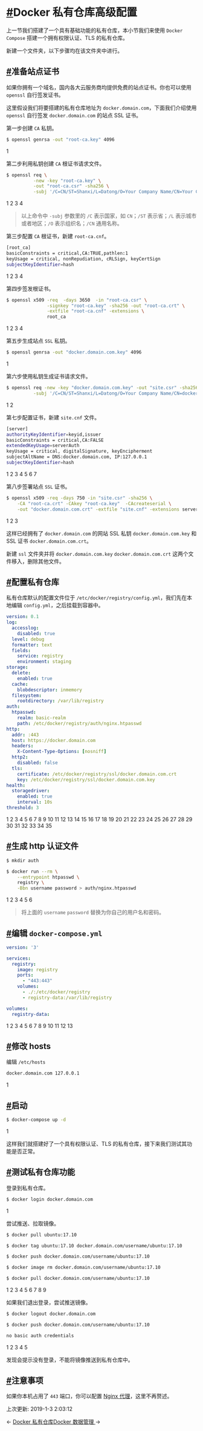 # [#](https://funtl.com/zh/docs-docker/Docker-私有仓库高级配置.html#docker-私有仓库高级配置)Docker 私有仓库高级配置

上一节我们搭建了一个具有基础功能的私有仓库，本小节我们来使用 `Docker Compose` 搭建一个拥有权限认证、TLS 的私有仓库。

新建一个文件夹，以下步骤均在该文件夹中进行。

## [#](https://funtl.com/zh/docs-docker/Docker-私有仓库高级配置.html#准备站点证书)准备站点证书

如果你拥有一个域名，国内各大云服务商均提供免费的站点证书。你也可以使用 `openssl` 自行签发证书。

这里假设我们将要搭建的私有仓库地址为 `docker.domain.com`，下面我们介绍使用 `openssl` 自行签发 `docker.domain.com` 的站点 SSL 证书。

第一步创建 `CA` 私钥。

```bash
$ openssl genrsa -out "root-ca.key" 4096
```

1

第二步利用私钥创建 `CA` 根证书请求文件。

```bash
$ openssl req \
          -new -key "root-ca.key" \
          -out "root-ca.csr" -sha256 \
          -subj '/C=CN/ST=Shanxi/L=Datong/O=Your Company Name/CN=Your Company Name Docker Registry CA'
```

1
2
3
4

> 以上命令中 `-subj` 参数里的 `/C` 表示国家，如 `CN`；`/ST` 表示省；`/L` 表示城市或者地区；`/O` 表示组织名；`/CN` 通用名称。

第三步配置 `CA` 根证书，新建 `root-ca.cnf`。

```bash
[root_ca]
basicConstraints = critical,CA:TRUE,pathlen:1
keyUsage = critical, nonRepudiation, cRLSign, keyCertSign
subjectKeyIdentifier=hash
```

1
2
3
4

第四步签发根证书。

```bash
$ openssl x509 -req  -days 3650  -in "root-ca.csr" \
               -signkey "root-ca.key" -sha256 -out "root-ca.crt" \
               -extfile "root-ca.cnf" -extensions \
               root_ca
```

1
2
3
4

第五步生成站点 `SSL` 私钥。

```bash
$ openssl genrsa -out "docker.domain.com.key" 4096
```

1

第六步使用私钥生成证书请求文件。

```bash
$ openssl req -new -key "docker.domain.com.key" -out "site.csr" -sha256 \
          -subj '/C=CN/ST=Shanxi/L=Datong/O=Your Company Name/CN=docker.domain.com'
```

1
2

第七步配置证书，新建 `site.cnf` 文件。

```bash
[server]
authorityKeyIdentifier=keyid,issuer
basicConstraints = critical,CA:FALSE
extendedKeyUsage=serverAuth
keyUsage = critical, digitalSignature, keyEncipherment
subjectAltName = DNS:docker.domain.com, IP:127.0.0.1
subjectKeyIdentifier=hash
```

1
2
3
4
5
6
7

第八步签署站点 `SSL` 证书。

```bash
$ openssl x509 -req -days 750 -in "site.csr" -sha256 \
    -CA "root-ca.crt" -CAkey "root-ca.key"  -CAcreateserial \
    -out "docker.domain.com.crt" -extfile "site.cnf" -extensions server
```

1
2
3

这样已经拥有了 `docker.domain.com` 的网站 SSL 私钥 `docker.domain.com.key` 和 SSL 证书 `docker.domain.com.crt`。

新建 `ssl` 文件夹并将 `docker.domain.com.key` `docker.domain.com.crt` 这两个文件移入，删除其他文件。

## [#](https://funtl.com/zh/docs-docker/Docker-私有仓库高级配置.html#配置私有仓库)配置私有仓库

私有仓库默认的配置文件位于 `/etc/docker/registry/config.yml`，我们先在本地编辑 `config.yml`，之后挂载到容器中。

```yaml
version: 0.1
log:
  accesslog:
    disabled: true
  level: debug
  formatter: text
  fields:
    service: registry
    environment: staging
storage:
  delete:
    enabled: true
  cache:
    blobdescriptor: inmemory
  filesystem:
    rootdirectory: /var/lib/registry
auth:
  htpasswd:
    realm: basic-realm
    path: /etc/docker/registry/auth/nginx.htpasswd
http:
  addr: :443
  host: https://docker.domain.com
  headers:
    X-Content-Type-Options: [nosniff]
  http2:
    disabled: false
  tls:
    certificate: /etc/docker/registry/ssl/docker.domain.com.crt
    key: /etc/docker/registry/ssl/docker.domain.com.key
health:
  storagedriver:
    enabled: true
    interval: 10s
threshold: 3
```

1
2
3
4
5
6
7
8
9
10
11
12
13
14
15
16
17
18
19
20
21
22
23
24
25
26
27
28
29
30
31
32
33
34
35

## [#](https://funtl.com/zh/docs-docker/Docker-私有仓库高级配置.html#生成-http-认证文件)生成 http 认证文件

```bash
$ mkdir auth

$ docker run --rm \
    --entrypoint htpasswd \
    registry \
    -Bbn username password > auth/nginx.htpasswd
```

1
2
3
4
5
6

> 将上面的 `username` `password` 替换为你自己的用户名和密码。

## [#](https://funtl.com/zh/docs-docker/Docker-私有仓库高级配置.html#编辑-docker-compose-yml)编辑 `docker-compose.yml`

```yaml
version: '3'

services:
  registry:
    image: registry
    ports:
      - "443:443"
    volumes:
      - ./:/etc/docker/registry
      - registry-data:/var/lib/registry

volumes:
  registry-data:
```

1
2
3
4
5
6
7
8
9
10
11
12
13

## [#](https://funtl.com/zh/docs-docker/Docker-私有仓库高级配置.html#修改-hosts)修改 hosts

编辑 `/etc/hosts`

```bash
docker.domain.com 127.0.0.1
```

1

## [#](https://funtl.com/zh/docs-docker/Docker-私有仓库高级配置.html#启动)启动

```bash
$ docker-compose up -d
```

1

这样我们就搭建好了一个具有权限认证、TLS 的私有仓库，接下来我们测试其功能是否正常。

## [#](https://funtl.com/zh/docs-docker/Docker-私有仓库高级配置.html#测试私有仓库功能)测试私有仓库功能

登录到私有仓库。

```bash
$ docker login docker.domain.com
```

1

尝试推送、拉取镜像。

```bash
$ docker pull ubuntu:17.10

$ docker tag ubuntu:17.10 docker.domain.com/username/ubuntu:17.10

$ docker push docker.domain.com/username/ubuntu:17.10

$ docker image rm docker.domain.com/username/ubuntu:17.10

$ docker pull docker.domain.com/username/ubuntu:17.10
```

1
2
3
4
5
6
7
8
9

如果我们退出登录，尝试推送镜像。

```bash
$ docker logout docker.domain.com

$ docker push docker.domain.com/username/ubuntu:17.10

no basic auth credentials
```

1
2
3
4
5

发现会提示没有登录，不能将镜像推送到私有仓库中。

## [#](https://funtl.com/zh/docs-docker/Docker-私有仓库高级配置.html#注意事项)注意事项

如果你本机占用了 `443` 端口，你可以配置 [Nginx 代理](https://docs.docker.com/registry/recipes/nginx/)，这里不再赘述。

上次更新: 2019-1-3 2:03:12

← [Docker 私有仓库](https://funtl.com/zh/docs-docker/Docker-私有仓库.html)[Docker 数据管理 ](https://funtl.com/zh/docs-docker/Docker-数据管理.html)→